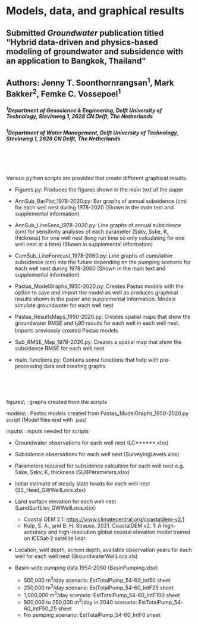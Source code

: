 # Models, data, and graphical results
## Submitted *Groundwater* publication titled "Hybrid data-driven and physics-based modeling of groundwater and subsidence with an application to Bangkok, Thailand"
## Authors: Jenny T. Soonthornrangsan<sup>1</sup>, Mark Bakker<sup>2</sup>, Femke C. Vossepoel<sup>1</sup>
##### <sup>1</sup>Department of Geoscience & Engineering, Delft University of Technology, Stevinweg 1, 2628 CN Delft, The Netherlands
##### <sup>1</sup>Department of Water Management, Delft University of Technology, Stevinweg 1, 2628 CN Delft, The Netherlands
<br />
<br />
<br />

Various python scripts are provided that create different graphical results. 

- Figures.py: Produces the figures shown in the main text of the paper

- AnnSub_BarPlot_1978-2020.py: Bar graphs of annual subsidence (cm) for each well nest during 1978-2020 (Shown in the main text and supplemental information)

- AnnSub_LineSens_1978-2020.py: Line graphs of annual subsidence (cm) for sensitivity analyses of each parameter (Sskv, Sske, K, thickness) for one well nest (long run time so only calculating for one well nest at a time) (Shown in supplemental information)

- CumSub_LineForecast_1978-2060.py: Line graphs of cumulative subsidence (cm) into the future depending on the pumping scenario for each well nest during 1978-2060 (Shown in the main text and supplemental information)

- Pastas_ModelGraphs_1950-2020.py: Creates Pastas models with the option to save and import the model as well as produces graphical results shown in the paper and supplemental information. Models simulate groundwater for each well nest

- Pastas_ResultsMaps_1950-2020.py: Creates spatial maps that show the groundwater RMSE and t<sub>1</sub>90 results for each well in each well nest. Imports previously created Pastas models

- Sub_RMSE_Map_1978-2020.py: Creates a spatial map that show the subsidence RMSE for each well nest

- main_functions.py: Contains some functions that help with pre-processing data and creating graphs

<br />
<br />
<br />

figures\ : graphs created from the scripts

models\ : Pastas models created from Pastas_ModelGraphs_1950-2020.py script (Model files end with .pas)

inputs\ : inputs needed for scripts 

- Groundwater observations for each well nest (LC\*\*\*\*\*\*.xlsx)

- Subsidence observations for each well nest (SurveyingLevels.xlsx)

- Parameters required for subsidence calcultion for each well nest e.g. Sske, Sskv, K, thickness (SUBParameters.xlsx)

- Initial estimate of steady state heads for each well nest (SS_Head_GWWellLocs.xlsx)

- Land surface elevation for each well nest (LandSurfElev_GWWellLocs.xlsx)
   - Coastal DEM 2.1: https://www.climatecentral.org/coastaldem-v2.1
   - Kulp, S. A., and B. H. Strauss. 2021. CoastalDEM v2. 1: A high-accuracy and high-resolution global coastal elevation model trained on ICESat-2 satellite lidar.

- Location, well depth, screen depth, available observation years for each well for each well nest (GroundwaterWellLocs.xls)

- Basin-wide pumping data 1954-2060 (BasinPumping.xlsx)
  - 500,000 m<sup>3</sup>/day scenario: EstTotalPump_54-60_Int50 sheet
  - 250,000 m<sup>3</sup>/day scenario: EstTotalPump_54-60_IntF25 sheet
  - 1,000,000 m<sup>3</sup>/day scenario: EstTotalPump_54-60_IntF100 sheet
  - 500,000 to 250,000 m<sup>3</sup>/day in 2040 scenario: EstTotalPump_54-60_IntF50_25 sheet
  - No pumping scenario: EstTotalPump_54-60_IntF0 sheet



